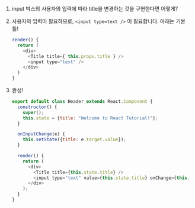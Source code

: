 1. input 박스의 사용자의 입력에 따라 title을 변경하는 것을 구현한다면 어떻게?

2. 사용자의 입력이 필요하므로, `<input type=text />` 이 필요합니다. 아래는 기본 틀!
    ```js
    render() {
      return (
        <div>
          <Title title={ this.props.title } />
          <input type="text" />
        </div>
      )
    }
    ```

3. 완성!

    ```js
    export default class Header extends React.Component {
      constructor() {
        super();
        this.state = {title: "Welcome to React Tutorial!"};
      }

      onInputChange(e) {
        this.setState({title: e.target.value});
      }

      render() {
        return (
          <div>
            <Title title={this.state.title} />
            <input type="text" value={this.state.title} onChange={this.onInputChange.bind(this)} />
          </div>
        );
      }
    }
    ```
